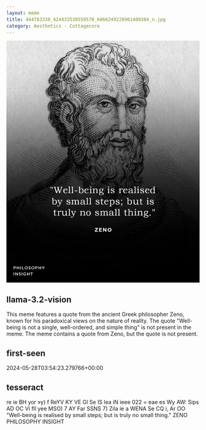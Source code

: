 ```yaml
---
layout: meme
title: 444783338_424433530550570_6866249226961400384_n.jpg
category: Aesthetics - Cottagecore
---
```


<div markdown="0"><a href="444783338_424433530550570_6866249226961400384_n.jpg"><img class="photo" src="444783338_424433530550570_6866249226961400384_n.jpg" /></a>

<h2>llama-3.2-vision</h2>
<p title="Llama-3.2-Vision-11B is a really good model that probably gets the visual details right but doesn't understand literary or media references, and often fails to accurately represent the physical arrangement of objects and the implied relationships between the objects.">This meme features a quote from the ancient Greek philosopher Zeno, known for his paradoxical views on the nature of reality. The quote &quot;Well-being is not a single, well-ordered, and simple thing&quot; is not present in the meme. The meme contains a quote from Zeno, but the quote is not present.</p>

<h2>first-seen</h2>
<p title="Because Git doesn't preserve file modification times, this metadata file contains the file's modification time when it was added to the library.">2024-05-28T03:54:23.279766+00:00</p>

<h2>tesseract</h2>
<p title="Tesseract is often terrible and just gives a lot of nonsense characters, but it used to be the state of the art, and usually it is better at correctly representing text than llama-3.2-vision-11b.">re ie BH yor »y) f ReYV KY VE Gl Se IS lea iN ieee 022 = eae es Wy AW: Sips AD OC Vi fll yee MSO) 7 AY Far SSNS 7) Zila ie a WENA Se CQ i, Ar OO &quot;Well-being is realised by small steps; but is truly no small thing.&quot; ZENO PHILOSOPHY INSIGHT</p>

</div>

